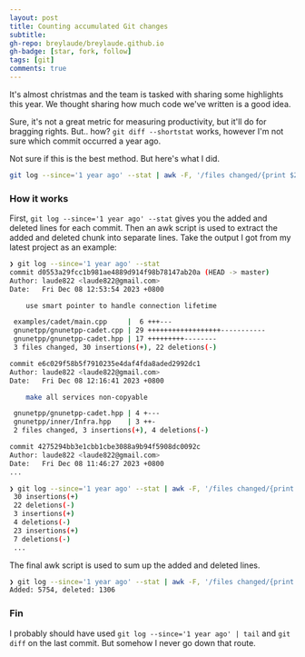 ```yaml
---
layout: post
title: Counting accumulated Git changes
subtitle: 
gh-repo: breylaude/breylaude.github.io
gh-badge: [star, fork, follow]
tags: [git]
comments: true
---
```


It's almost christmas and the team is tasked with sharing some highlights this year. We thought sharing how much code we've written is a good idea. 

Sure, it's not a great metric for measuring productivity, but it'll do for bragging rights. But.. how? `git diff --shortstat` works, however I'm not sure which commit occurred a year ago.

Not sure if this is the best method. But here's what I did.

```bash
git log --since='1 year ago' --stat | awk -F, '/files changed/{print $2; if($3 != "") print $3}' | awk -F' ' '{if($2 == "insertions(+)") added += $1; else deleted += $1} END {print "Added: " added ", deleted " deleted}'
```

### How it works
First, `git log --since='1 year ago' --stat` gives you the added and deleted lines for each commit. Then an awk script is used to extract the added and deleted chunk into separate lines. Take the output I got from my latest project as an example:

```bash
❯ git log --since='1 year ago' --stat
commit d0553a29fcc1b981ae4889d914f98b78147ab20a (HEAD -> master)
Author: laude822 <laude822@gmail.com>
Date:   Fri Dec 08 12:53:54 2023 +0800

    use smart pointer to handle connection lifetime

 examples/cadet/main.cpp     |  6 +++---
 gnunetpp/gnunetpp-cadet.cpp | 29 ++++++++++++++++++-----------
 gnunetpp/gnunetpp-cadet.hpp | 17 +++++++++--------
 3 files changed, 30 insertions(+), 22 deletions(-)

commit e6c029f58b5f7910235e4daf4fda8aded2992dc1
Author: laude822 <laude822@gmail.com>
Date:   Fri Dec 08 12:16:41 2023 +0800

    make all services non-copyable

 gnunetpp/gnunetpp-cadet.hpp | 4 +---
 gnunetpp/inner/Infra.hpp    | 3 ++-
 2 files changed, 3 insertions(+), 4 deletions(-)

commit 4275294bb3e1cbb1cbe3088a9b94f5908dc0092c
Author: laude822 <laude822@gmail.com>
Date:   Fri Dec 08 11:46:27 2023 +0800
...

❯ git log --since='1 year ago' --stat | awk -F, '/files changed/{print $2; if($3 != "") print $3}'
 30 insertions(+)
 22 deletions(-)
 3 insertions(+)
 4 deletions(-)
 23 insertions(+)
 7 deletions(-)
 ...
```

The final awk script is used to sum up the added and deleted lines.

```bash
❯ git log --since='1 year ago' --stat | awk -F, '/files changed/{print $2; if($3 != "") print $3}' | awk -F' ' '{if($2 == "insertions(+)") added += $1; else deleted += $1} END {print "Added: " added ", deleted: " deleted}'
Added: 5754, deleted: 1306
```
### Fin
I probably should have used `git log --since='1 year ago' | tail` and `git diff` on the last commit. But somehow I never go down that route.
